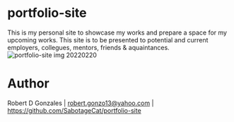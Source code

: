 # portfolio-site
This is my personal site to showcase my works and prepare a space for my upcoming works. This site is to be presented to potential and current employers, collegues, mentors, friends & aquaintances.
![portfolio-site img 20220220](https://user-images.githubusercontent.com/95665563/154895398-ad2259a9-3594-4519-9cb9-cc983e471a84.JPG)

# Author
Robert D Gonzales | robert.gonzo13@yahoo.com | https://github.com/SabotageCat/portfolio-site
